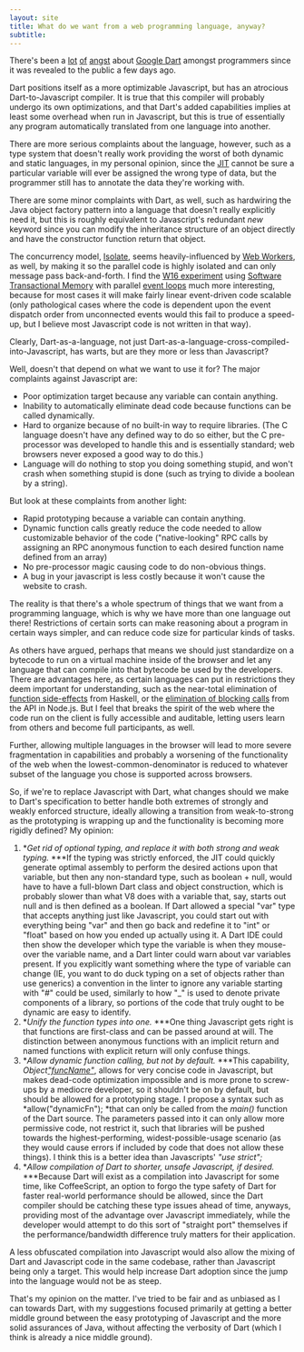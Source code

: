 ```yaml
---
layout: site
title: What do we want from a web programming language, anyway?
subtitle:
---
```

There's been a [lot](https://gist.github.com/1277224) [of](http://webreflection.blogspot.com/2011/10/what-is-wrong-about-17259-lines-of-code.html) [angst](http://www.nicollet.net/2011/10/lets-whine-about-google-dart/) about [Google Dart](http://www.dartlang.org/) amongst programmers since it was revealed to the public a few days ago.
 
Dart positions itself as a more optimizable Javascript, but has an atrocious Dart-to-Javascript compiler. It is true that this compiler will probably undergo its own optimizations, and that Dart's added capabilities implies at least some overhead when run in Javascript, but this is true of essentially any program automatically translated from one language into another.
 
There are more serious complaints about the language, however, such as a type system that doesn't really work providing the worst of both dynamic and static languages, in my personal opinion, since the [JIT](http://en.wikipedia.org/wiki/Just-in-time_compilation) cannot be sure a particular variable will ever be assigned the wrong type of data, but the programmer still has to annotate the data they're working with.
 
There are some minor complaints with Dart, as well, such as hardwiring the Java object factory pattern into a language that doesn't really explicitly need it, but this is roughly equivalent to Javascript's redundant *new* keyword since you can modify the inheritance structure of an object directly and have the constructor function return that object.
 
The concurrency model, [Isolate](http://www.dartlang.org/docs/api/Isolate.html#Isolate::Isolate), seems heavily-influenced by [Web Workers](http://www.whatwg.org/specs/web-apps/current-work/multipage/workers.html), as well, by making it so the parallel code is highly isolated and can only message pass back-and-forth. I find the [W16 experiment](https://github.com/sheremetyev/w16) using [Software Transactional Memory](http://en.wikipedia.org/wiki/Software_transactional_memory) with parallel [event loops](http://en.wikipedia.org/wiki/Event_loop) much more interesting, because for most cases it will make fairly linear event-driven code scalable (only pathological cases where the code is dependent upon the event dispatch order from unconnected events would this fail to produce a speed-up, but I believe most Javascript code is not written in that way).
 
Clearly, Dart-as-a-language, not just Dart-as-a-language-cross-compiled-into-Javascript, has warts, but are they more or less than Javascript?

Well, doesn't that depend on what we want to use it for? The major complaints against Javascript are:

* Poor optimization target because any variable can contain anything.
* Inability to automatically eliminate dead code because functions can be called dynamically.
* Hard to organize because of no built-in way to require libraries. (The C language doesn't have any defined way to do so either, but the C pre-processor was developed to handle this and is essentially standard; web browsers never exposed a good way to do this.)
* Language will do nothing to stop you doing something stupid, and won't crash when something stupid is done (such as trying to divide a boolean by a string).

But look at these complaints from another light:

* Rapid prototyping because a variable can contain anything.
* Dynamic function calls greatly reduce the code needed to allow customizable behavior of the code ("native-looking" RPC calls by assigning an RPC anonymous function to each desired function name defined from an array)
* No pre-processor magic causing code to do non-obvious things.
* A bug in your javascript is less costly because it won't cause the website to crash.

The reality is that there's a whole spectrum of things that we want from a programming language, which is why we have more than one language out there! Restrictions of certain sorts can make reasoning about a program in certain ways simpler, and can reduce code size for particular kinds of tasks.
 
As others have argued, perhaps that means we should just standardize on a bytecode to run on a virtual machine inside of the browser and let any language that can compile into that bytecode be used by the developers. There are advantages here, as certain languages can put in restrictions they deem important for understanding, such as the near-total elimination of [function side-effects](http://en.wikipedia.org/wiki/Side_effect_%28computer_science%29) from Haskell, or the [elimination of blocking calls](http://en.wikipedia.org/wiki/Asynchronous_I/O) from the API in Node.js. But I feel that breaks the spirit of the web where the code run on the client is fully accessible and auditable, letting users learn from others and become full participants, as well.
 
Further, allowing multiple languages in the browser will lead to more severe fragmentation in capabilities and probably a worsening of the functionality of the web when the lowest-common-denominator is reduced to whatever subset of the language you chose is supported across browsers.
 
So, if we're to replace Javascript with Dart, what changes should we make to Dart's specification to better handle both extremes of strongly and weakly enforced structure, ideally allowing a transition from weak-to-strong as the prototyping is wrapping up and the functionality is becoming more rigidly defined? My opinion:
 
1. **Get rid of optional typing, and replace it with *both* strong and weak typing.* ***If the typing was strictly enforced, the JIT could quickly generate optimal assembly to perform the desired actions upon that variable, but then any non-standard type, such as boolean + null, would have to have a full-blown Dart class and object construction, which is probably slower than what V8 does with a variable that, say, starts out null and is then defined as a boolean. If Dart allowed a special "var" type that accepts anything just like Javascript, you could start out with everything being "var" and then go back and redefine it to "int" or "float" based on how you ended up actually using it. A Dart IDE could then show the developer which type the variable is when they mouse-over the variable name, and a Dart linter could warn about var variables present. If you explicitly want something where the type of variable can change (IE, you want to do duck typing on a set of objects rather than use generics) a convention in the linter to ignore any variable starting with "#" could be used, similarly to how "_" is used to denote private components of a library, so portions of the code that truly ought to be dynamic are easy to identify.
2. **Unify the function types into one.* ***One thing Javascript gets right is that functions are first-class and can be passed around at will. The distinction between anonymous functions with an implicit return and named functions with explicit return will only confuse things.
3. **Allow dynamic function calling, but not by default.* ***This capability, *Object["funcName"]()*, allows for very concise code in Javascript, but makes dead-code optimization impossible and is more prone to screw-ups by a mediocre developer, so it shouldn't be on by default, but should be allowed for a prototyping stage. I propose a syntax such as *allow("dynamicFn"); *that can only be called from the *main()* function of the Dart source. The parameters passed into it can only allow more permissive code, not restrict it, such that libraries will be pushed towards the highest-performing, widest-possible-usage scenario (as they would cause errors if included by code that does not allow these things). I think this is a better idea than Javascripts' *"use strict";*
4. **Allow compilation of Dart to shorter, unsafe Javascript, if desired.* ***Because Dart will exist as a compilation into Javascript for some time, like CoffeeScript, an option to forgo the type safety of Dart for faster real-world performance should be allowed, since the Dart compiler should be catching these type issues ahead of time, anyways, providing most of the advantage over Javascript immediately, while the developer would attempt to do this sort of "straight port" themselves if the performance/bandwidth difference truly matters for their application.
 
A less obfuscated compilation into Javascript would also allow the mixing of Dart and Javascript code in the same codebase, rather than Javascript being only a target. This would help increase Dart adoption since the jump into the language would not be as steep.

That's my opinion on the matter. I've tried to be fair and as unbiased as I can towards Dart, with my suggestions focused primarily at getting a better middle ground between the easy prototyping of Javascript and the more solid assurances of Java, without affecting the verbosity of Dart (which I think is already a nice middle ground).